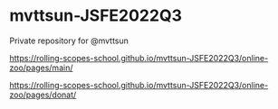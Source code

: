 # mvttsun-JSFE2022Q3
Private repository for @mvttsun


https://rolling-scopes-school.github.io/mvttsun-JSFE2022Q3/online-zoo/pages/main/

https://rolling-scopes-school.github.io/mvttsun-JSFE2022Q3/online-zoo/pages/donat/
